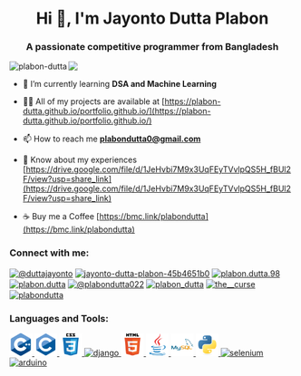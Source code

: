 <h1 align="center">Hi 👋, I'm Jayonto Dutta Plabon</h1>
<h3 align="center">A passionate competitive programmer from Bangladesh</h3>

<img alter = "coding" align = "right" width = "400" src = "https://cdn.dribbble.com/users/1162077/screenshots/3848914/media/320984a9ca58b3c73274c9259ecf6de8.gif" >

<p align="left"> <img src="https://komarev.com/ghpvc/?username=plabon-dutta&label=Profile%20views&color=0e75b6&style=flat" alt="plabon-dutta" /> </p>

- 🌱 I’m currently learning **DSA and Machine Learning**

- 👨‍💻 All of my projects are available at [https://plabon-dutta.github.io/portfolio.github.io/](https://plabon-dutta.github.io/portfolio.github.io/)

- 📫 How to reach me **plabondutta0@gmail.com**

- 📄 Know about my experiences [https://drive.google.com/file/d/1JeHvbi7M9x3UqFEyTVvlpQS5H_fBUl2F/view?usp=share_link](https://drive.google.com/file/d/1JeHvbi7M9x3UqFEyTVvlpQS5H_fBUl2F/view?usp=share_link)

- ☕ Buy me a Coffee [https://bmc.link/plabondutta](https://bmc.link/plabondutta)

<h3 align="left">Connect with me:</h3>
<p align="left">
<a href="https://twitter.com/@duttajayonto" target="blank"><img align="center" src="https://raw.githubusercontent.com/rahuldkjain/github-profile-readme-generator/master/src/images/icons/Social/twitter.svg" alt="@duttajayonto" height="30" width="40" /></a>
<a href="https://linkedin.com/in/jayonto-dutta-plabon-45b4651b0" target="blank"><img align="center" src="https://raw.githubusercontent.com/rahuldkjain/github-profile-readme-generator/master/src/images/icons/Social/linked-in-alt.svg" alt="jayonto-dutta-plabon-45b4651b0" height="30" width="40" /></a>
<a href="https://fb.com/plabon.dutta.98" target="blank"><img align="center" src="https://raw.githubusercontent.com/rahuldkjain/github-profile-readme-generator/master/src/images/icons/Social/facebook.svg" alt="plabon.dutta.98" height="30" width="40" /></a>
<a href="https://instagram.com/plabon.dutta" target="blank"><img align="center" src="https://raw.githubusercontent.com/rahuldkjain/github-profile-readme-generator/master/src/images/icons/Social/instagram.svg" alt="plabon.dutta" height="30" width="40" /></a>
<a href="https://www.youtube.com/@plabondutta022" target="blank"><img align="center" src="https://raw.githubusercontent.com/rahuldkjain/github-profile-readme-generator/master/src/images/icons/Social/youtube.svg" alt="@plabondutta022" height="30" width="40" /></a>
<a href="https://www.codechef.com/users/plabon_dutta" target="blank"><img align="center" src="https://cdn.jsdelivr.net/npm/simple-icons@3.1.0/icons/codechef.svg" alt="plabon_dutta" height="30" width="40" /></a>
<a href="https://codeforces.com/profile/the__curse" target="blank"><img align="center" src="https://raw.githubusercontent.com/rahuldkjain/github-profile-readme-generator/master/src/images/icons/Social/codeforces.svg" alt="the__curse" height="30" width="40" /></a>
<a href="https://www.leetcode.com/plabondutta" target="blank"><img align="center" src="https://raw.githubusercontent.com/rahuldkjain/github-profile-readme-generator/master/src/images/icons/Social/leet-code.svg" alt="plabondutta" height="30" width="40" /></a>
</p>

<h3 align="left">Languages and Tools:</h3>
<p align="left"> <a href="https://www.w3schools.com/cpp/" target="_blank" rel="noreferrer"> <img src="https://raw.githubusercontent.com/devicons/devicon/master/icons/cplusplus/cplusplus-original.svg" alt="cplusplus" width="40" height="40"/> </a> <a href="https://www.cprogramming.com/" target="_blank" rel="noreferrer"> <img src="https://raw.githubusercontent.com/devicons/devicon/master/icons/c/c-original.svg" alt="c" width="40" height="40"/> </a> <a href="https://www.w3schools.com/css/" target="_blank" rel="noreferrer"> <img src="https://raw.githubusercontent.com/devicons/devicon/master/icons/css3/css3-original-wordmark.svg" alt="css3" width="40" height="40"/> </a> <a href="https://www.djangoproject.com/" target="_blank" rel="noreferrer"> <img src="https://cdn.worldvectorlogo.com/logos/django.svg" alt="django" width="40" height="40"/> </a> <a href="https://www.w3.org/html/" target="_blank" rel="noreferrer"> <img src="https://raw.githubusercontent.com/devicons/devicon/master/icons/html5/html5-original-wordmark.svg" alt="html5" width="40" height="40"/> </a> <a href="https://www.java.com" target="_blank" rel="noreferrer"> <img src="https://raw.githubusercontent.com/devicons/devicon/master/icons/java/java-original.svg" alt="java" width="40" height="40"/> </a> <a href="https://www.mysql.com/" target="_blank" rel="noreferrer"> <img src="https://raw.githubusercontent.com/devicons/devicon/master/icons/mysql/mysql-original-wordmark.svg" alt="mysql" width="40" height="40"/> </a> <a href="https://www.python.org" target="_blank" rel="noreferrer"> <img src="https://raw.githubusercontent.com/devicons/devicon/master/icons/python/python-original.svg" alt="python" width="40" height="40"/> </a> <a href="https://www.selenium.dev" target="_blank" rel="noreferrer"> <img src="https://raw.githubusercontent.com/detain/svg-logos/780f25886640cef088af994181646db2f6b1a3f8/svg/selenium-logo.svg" alt="selenium" width="40" height="40"/> </a> <a href="https://www.arduino.cc/" target="_blank" rel="noreferrer"> <img src="https://cdn.worldvectorlogo.com/logos/arduino-1.svg" alt="arduino" width="40" height="40"/> </a></p>

